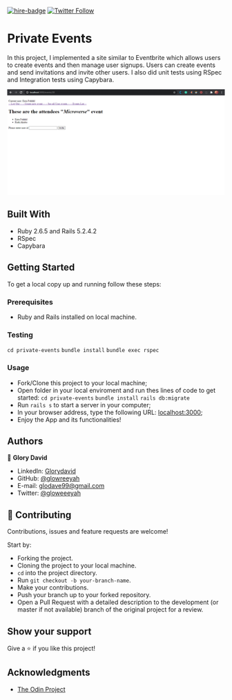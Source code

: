 [![hire-badge](https://img.shields.io/badge/Consult%20/%20Hire%20Glory-Click%20to%20Contact-brightgreen)](mailto:consult.glodave99@gmail.com) [![Twitter Follow](https://img.shields.io/twitter/follow/gloweeeyah?label=Follow%20gloweeeyah%20on%20Twitter&style=social)](https://twitter.com/gloweeeyah)

# Private Events

In this project, I implemented a site similar to Eventbrite which allows users to create events and then manage user signups. Users can create events and send invitations and invite other users. I also did unit tests using RSpec and Integration tests using Capybara. 

![screenshot](private_events.gif)

## Built With

- Ruby 2.6.5 and Rails 5.2.4.2 
- RSpec
- Capybara 

## Getting Started

To get a local copy up and running follow these steps:

### Prerequisites

- Ruby and Rails installed on local machine.

### Testing

`cd private-events`
`bundle install`
`bundle exec rspec`

### Usage

- Fork/Clone this project to your local machine;
- Open folder in your local enviroment and run thes lines of code to get started:
`cd private-events`
`bundle install`
`rails db:migrate`
- Run `rails s` to start a server in your computer;
- In your browser address, type the following URL: [localhost:3000](localhost:3000);
- Enjoy the App and its functionalities!

## Authors

👤 **Glory David** 
    
- LinkedIn: [Glorydavid](https://www.linkedin/glory-david) 
- GitHub: [@glowreeyah](https://github.com/glowreeyah)
- E-mail: glodave99@gmail.com
- Twitter: [@gloweeeyah](https://twitter.com/gloweeeyah)

## 🤝 Contributing

Contributions, issues and feature requests are welcome! 

Start by:

- Forking the project.
- Cloning the project to your local machine.
- `cd` into the project directory.
- Run `git checkout -b your-branch-name`.
- Make your contributions.
- Push your branch up to your forked repository.
- Open a Pull Request with a detailed description to the development (or master if not available) branch of the original project for a review.

## Show your support

Give a ⭐️ if you like this project!

## Acknowledgments

- [The Odin Project](https://www.theodinproject.com/courses/ruby-on-rails/lessons/associations)
